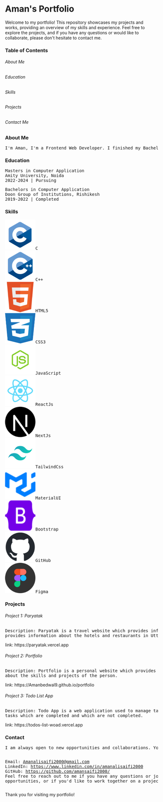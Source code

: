 <h1>Aman's Portfolio</h1>

Welcome to my portfolio! This repository showcases my projects and works, providing an overview of my skills and experience. Feel free to explore the projects, and if you have any questions or would like to collaborate, please don't hesitate to contact me.

<h3>Table of Contents</h3>

<h6>About Me</h6>

<h6>Education</h6>

<h6>Skills</h6>

<h6>Projects</h6>

<h6>Contact Me</h6>

<h3>About Me</h3>

<pre>I'm Aman, I'm a Frontend Web Developer. I finished my Bachelors in Computer Application at Doon Group of Institutions in Rishikesh. Now, I'm studying for my Masters in Computer Applications at Amity University in Noida. I love coding and creating websites. I recently did a 2-month internship at Quintus PVT LTD, where I gained experience in various frontend technologies.</pre>

<h3>Education</h3>
<pre>Masters in Computer Application
Amity University, Noida
2022-2024 | Pursuing</pre>

<pre>Bachelors in Computer Application
Doon Group of Institutions, Rishikesh
2019-2022 | Completed</pre>


<h3>Skills</h3>
<pre><img src="./assets/skills/c-logo.png" alt="c" height=100px width=100px class="skill-img c">C
<img src="./assets/skills/cpp-logo.png" alt="cpp"  height=100px width=100px class="skill-img">C++
<img src="./assets/skills/html5-logo.png" alt="html"  height=100px width=100px class="skill-img">HTML5
<img src="./assets/skills/css3-logo.png" alt="css"  height=100px width=100px class="skill-img">CSS3
<img src="./assets/skills/javascript-logo.png" alt="javascript" height=100px width=100px class="skill-img">JavaScript
<img src="./assets/skills/reactjs-logo.png" alt="reactjs" height=100px width=100px class="skill-img">ReactJs
<img src="./assets/skills/next.png" alt="NextJs" height=100px width=100px class="skill-img">NextJs
<img src="./assets/skills/tailwindcss-logo.png" alt="tailwindcss" height=100px width=100px class="skill-img">TailwindCss
<img src="./assets/skills/materialui-logo.svg" alt="materialui" height=100px width=100px class="skill-img">MaterialUI
<img src="./assets/skills/bootstrap-logo.svg" alt="bootstrap" height=100px width=100px class="skill-img">Bootstrap
<img src="./assets/skills/github-logo.png" alt="github" height=100px width=100px class="skill-img">GitHub
<img src="./assets/skills/figma.png" alt="figma" height=100px width=100px class="skill-img">Figma</pre>

<h3>Projects</h3>

<h6>Project 1: Paryatak</h6>
<pre>Description: Paryatak is a travel website which provides information about the places to visit in Uttarakhand. It also
provides information about the hotels and restaurants in Uttarakhand.
</pre>
link: https://paryatak.vercel.app


<h6>Project 2: Portfolio</h6>
<pre>Description: Portfolio is a personal website which provides information about the person. It also provides information
about the skills and projects of the person.
</pre>
link: https://Amanbedwal9.github.io/portfolio


<h6>Project 3: Todo List App</h6>
<pre>Description: Todo App is a web application used to manage tasks. It also provides information about the
tasks which are completed and which are not completed.
</pre>
link: https://todos-list-woad.vercel.app


<h3>Contact</h3>
<pre>I am always open to new opportunities and collaborations. You can reach out to me through the following channels:

Email: Amanalisaifi2000@gmail.com
LinkedIn: https://www.linkedin.com/in/amanalisaifi2000
GitHub: https://github.com/amansaifi2000/
Feel free to reach out to me if you have any questions or job opportunities, or if you'd like to work together on a 
project.
</pre>
Thank you for visiting my portfolio!

